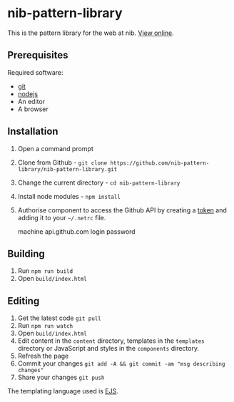 # nib-pattern-library

This is the pattern library for the web at nib. [View online](http://nib-pattern-library.azurewebsites.net).

## Prerequisites

Required software:

- [git](http://git-scm.com/download)
- [nodejs](http://nodejs.org/download/)
- An editor
- A browser

## Installation

1. Open a command prompt
1. Clone from Github - `git clone https://github.com/nib-pattern-library/nib-pattern-library.git`
1. Change the current directory - `cd nib-pattern-library`
1. Install node modules - `npm install`
1. Authorise component to access the Github API by creating a [token](https://github.com/settings/tokens/new) and adding it to your `~/.netrc` file.


    machine api.github.com
      login <github-username>
      password <github-token>

## Building

1. Run `npm run build` 
1. Open `build/index.html`

## Editing

1. Get the latest code `git pull`
1. Run `npm run watch` 
1. Open `build/index.html`
1. Edit content in the `content` directory, templates in the `templates` directory or JavaScript and styles in the `components` directory.
1. Refresh the page
1. Commit your changes `git add -A && git commit -am "msg describing changes"`
1. Share your changes `git push`

The templating language used is [EJS](https://github.com/tj/ejs).

